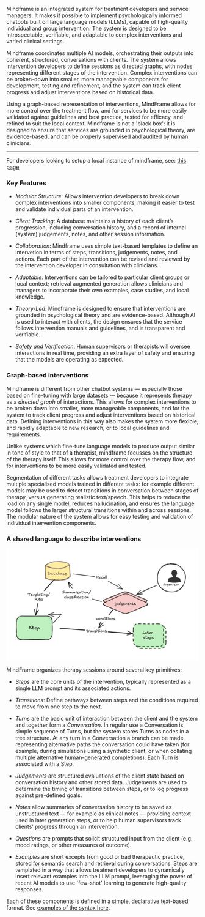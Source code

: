 
Mindframe is an integrated system for treatment developers and service managers. It makes it possible to implement psychologically informed chatbots built on large language models (LLMs), capable of high-quality individual and group intervention. The system is designed to be introspectable, verifiable, and adaptable to complex interventions and varied clinical settings.

Mindframe coordinates multiple AI models, orchestrating their outputs into coherent, structured, conversations with clients. The system allows intervention developers to define sessions as directed graphs, with nodes representing different stages of the intervention. Complex interventions can be broken-down into smaller, more manageable components for development, testing and refinement, and the system can track client progress and adjust interventions based on historical data.

Using a graph-based representation of interventions, MindFrame allows for more control over the treatment flow, and for services to be more easily validated against guidelines and best practice, tested for efficacy, and refined to suit the local context. Mindframe is not a 'black box': it is designed to ensure that services are grounded in psychological theory, are evidence-based, and can be properly supervised and audited by human clinicians.

---

For developers looking to setup a local instance of mindframe, see: [this page](docs/development.md)


### Key Features

- *Modular Structure*: Allows intervention developers to break down complex interventions into smaller components, making it easier to test and validate individual parts of an intervention.

- *Client Tracking*: A database maintains a history of each client’s progression, including conversation history, and a record of internal (system) judgements, notes, and other session information.

- *Collaboration*: Mindframe uses simple text-based templates to define an intervetion in terms of steps, transitions, judgements, notes, and actions. Each part of the intervention can be revised and reviewed by the intervention developer in consultation with clinicians.

- *Adaptable*: Interventions can be tailored to particular client groups or local context; retrieval augmented generation allows clinicians and managers to incorporate their own examples, case studies, and local knowledge.

- *Theory-Led*: Mindframe is designed to ensure that interventions are grounded in psychological theory and are evidence-based. Although AI is used to interact with clients, the design ensures that the service follows intervention manuals and guidelines, and is transparent and verifiable.

- *Safety and Verification*: Human supervisors or therapists will oversee interactions in real time, providing an extra layer of safety and ensuring that the models are operating as expected.


### Graph-based interventions

Mindframe is different from other chatbot systems — especially those based on fine-tuning with large datasets — because it represents therapy as a _directed graph_ of interactions. This allows for complex interventions to be broken down into smaller, more manageable components, and for the system to track client progress and adjust interventions based on historical data.  Defining interventions in this way also makes the system more flexible, and rapidly adaptable to new research, or to local guidelines and requirements.

Unlike systems which fine-tune language models to produce output similar in tone of style to that of a therapist, mindframe focusses on the structure of the therapy itself. This allows for more control over the therapy flow, and for interventions to be more easily validated and tested.

Segmentation of different tasks allows treatment developers to integrate multiple specialised models trained in different tasks: for example different models may be used to detect transitions in conversation between stages of therapy, versus generating realistic text/speech. This helps to reduce the load on any single model, reduces hallucination, and ensures the language model follows the larger structural transitions within and across sessions. The modular nature of the system allows for easy testing and validation of individual intervention components.



### A shared language to describe interventions

![](docs/steps.png)


MindFrame organizes therapy sessions around several key primitives:

- *Steps* are the core units of the intervention, typically represented as a single LLM prompt and its associated actions.

- *Transitions*: Define pathways between steps and the conditions required to move from one step to the next.

- *Turns* are the basic unit of interaction between the client and the system and together form a *Conversation*. In regular use a Conversation is simple sequence of Turns, but the system stores Turns as nodes in a tree structure. At any turn in a Conversation a branch can be made, representing alternative paths the conversation could have taken (for example, during simulations using a synthetic client, or when collating multiple alternative human-generated completions). Each Turn is associated with a Step.

- *Judgements* are structured evaluations of the client state based on conversation history and other stored data. Judgements are used to determine the timing of transitions between steps, or to log progress against pre-defined goals.

- *Notes* allow summaries of conversation history to be saved as unstructured text — for example as clinical notes — providing context used in later generation steps, or to help human supervisors track clients' progress through an intervention.

- *Questions* are prompts that solicit structured input from the client (e.g. mood ratings, or other measures of outcome).

- *Examples* are short excepts from good or bad therapeutic practice, stored for semantic search and retrieval during conversations. Steps are templated in a way that allows treatment developers to dynamically insert relevant examples into the LLM prompt, leveraging the power of recent AI models to use 'few-shot' learning to generate high-quality responses.

Each of these components is defined in a simple, declarative text-based format. See [examples of the syntax here](docs/syntax.md).
